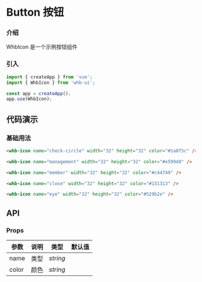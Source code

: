 # Button 按钮

### 介绍

WhbIcon 是一个示例按钮组件

### 引入

```js
import { createApp } from 'vue';
import { WhbIcon } from 'whb-ui';

const app = createApp();
app.use(WhbIcon);
```

## 代码演示

### 基础用法

```html
<whb-icon name="check-circle" width="32" height="32" color="#1a8f5c" />

<whb-icon name="management" width="32" height="32" color="#e59940" />

<whb-icon name="member" width="32" height="32" color="#c44749" />

<whb-icon name="close" width="32" height="32" color="#131313" />

<whb-icon name="eye" width="32" height="32" color="#529b2e" />
```

## API

### Props

| 参数  | 说明 | 类型     | 默认值 |
| ----- | ---- | -------- | ------ |
| name  | 类型 | _string_ |        |
| color | 颜色 | _string_ |        |
